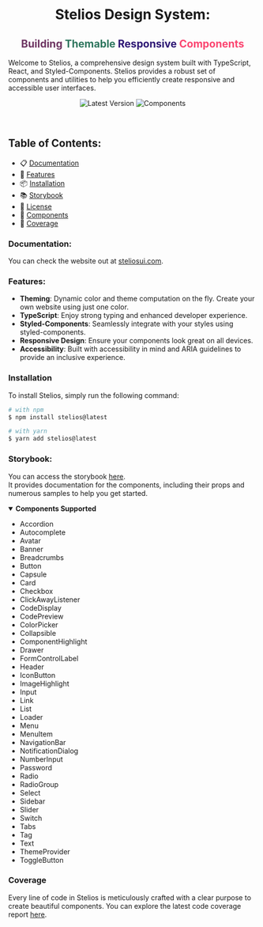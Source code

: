 <h1 align="center"> Stelios Design System:</h1>
<h2 align="center">
  <span style="color: #6e3562">Building </span>
  <span style="color: #2e765e">Themable</span>
  <span style="color: #2d1674">Responsive</span>
  <span style="color: #fb4570">Components</span>
</h2>

Welcome to Stelios, a comprehensive design system built with TypeScript, React, and Styled-Components. Stelios provides a robust set of components and utilities to help you efficiently create responsive and accessible user interfaces.

<p align="center">
  <img alt="Latest Version" src="https://badgen.net/static/latest/1.0.61/blue/"/>
  <!-- <img alt="Downloads" src="https://badgen.net/static/downloads/40/orange"/> -->
  <img alt="Components" src="https://badgen.net/static/components/41/green"/>
</p>

<br/>

## Table of Contents:
- 📋 [Documentation](#documentation)
- 🚀 [Features](#features)
- 📦 [Installation](#installation)
- 📚 [Storybook](#storybook)
- 📝 [License](#license)
- 📱 [Components](#components)
- 💯 [Coverage](#coverage)
<!-- - 📞 [Contact](#contact)
- 🙏 [Acknowledgements](#acknowledgements)
- 📜 [Changelog](#changelog)
- 📖 [Contributing](#contributing)
- 📜 [Code of Conduct](#code-of-conduct)
- 📜 [Contributors](#contributors)
- 📜 [Sponsors](#sponsors) -->

### Documentation:
You can check the website out at [steliosui.com](https://www.steliosui.com).

### Features:
- **Theming**: Dynamic color and theme computation on the fly. Create your own website using just one color.
- **TypeScript**: Enjoy strong typing and enhanced developer experience.
- **Styled-Components**: Seamlessly integrate with your styles using styled-components.
- **Responsive Design**: Ensure your components look great on all devices.
- **Accessibility**: Built with accessibility in mind and ARIA guidelines to provide an inclusive experience.

### Installation
To install Stelios, simply run the following command:

```sh
# with npm
$ npm install stelios@latest

# with yarn
$ yarn add stelios@latest
```

### Storybook: 
You can access the storybook [here](https://yuva0.github.io/stelios/storybook). <br/> It provides documentation for the components, including their props and numerous samples to help you get started.

<details open>
  <summary><h4 style="display: inline" id="components">Components Supported</h3></summary>
  <ul>
    <li>Accordion</li>
    <li>Autocomplete</li>
    <li>Avatar</li>
    <li>Banner</li>
    <li>Breadcrumbs</li>
    <li>Button</li>
    <li>Capsule</li>
    <li>Card</li>
    <li>Checkbox</li>
    <li>ClickAwayListener</li>
    <li>CodeDisplay</li>
    <li>CodePreview</li>
    <li>ColorPicker</li>
    <li>Collapsible</li>
    <li>ComponentHighlight</li>
    <li>Drawer</li>
    <li>FormControlLabel</li>
    <li>Header</li>
    <li>IconButton</li>
    <li>ImageHighlight</li>
    <li>Input</li>
    <li>Link</li>
    <li>List</li>
    <li>Loader</li>
    <li>Menu</li>
    <li>MenuItem</li>
    <li>NavigationBar</li>
    <li>NotificationDialog</li>
    <li>NumberInput</li>
    <li>Password</li>
    <li>Radio</li>
    <li>RadioGroup</li>
    <li>Select</li>
    <li>Sidebar</li>
    <li>Slider</li>
    <li>Switch</li>
    <li>Tabs</li>
    <li>Tag</li>
    <li>Text</li>
    <li>ThemeProvider</li>
    <li>ToggleButton</li>
  </ul>
</details>

### Coverage
Every line of code in Stelios is meticulously crafted with a clear purpose to create beautiful components. You can explore the latest code coverage report [here](https://yuva0.github.io/stelios/coverage).

